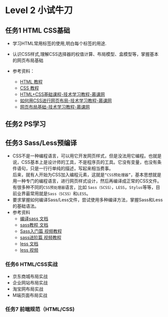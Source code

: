 # Level 2  小试牛刀
## 任务1  HTML CSS基础
- 学习HTML常用标签的使用,明白每个标签的用途.
- 认识CSS样式,理解CSS选择器的权值计算、布局模型、盒模型等，掌握基本的网页布局基础
- 参考资料：
	- [HTML 教程][1]
	- [CSS 教程][2]
	- [HTML+CSS基础课程-技术学习教程-慕课网][3]
	- [如何用CSS进行网页布局-技术学习教程-慕课网][4]
	- [网页布局基础-技术学习教程-慕课网][5]

	[1]:http://www.w3school.com.cn/html/index.asp
	[2]:http://www.w3school.com.cn/css/index.asp
	[3]:http://www.imooc.com/learn/9
	[4]:http://www.imooc.com/learn/57
	[5]:http://www.imooc.com/learn/95

## 任务2 PS学习

## 任务3  Sass/Less预编译

- CSS不是一种编程语言，可以用它开发网页样式，但是没法用它编程。也就是说，CSS基本上是设计师的工具，不是程序员的工具。它没有变量，也没有条件语句，只是一行行单纯的描述，写起来相当费事。  
后来，就有人开始为CSS加入编程元素，这就是`“CSS预处理器”`，基本思想就是用一种专门的编程语言，进行网页样式设计，然后再编译成正常的CSS文件。  
有很多种不同的`CSS预处理器`语言，比如 `Sass（SCSS）`，`LESS`，`Stylus`等等，目前业界最常用就是`Sass（SCSS）`和`LESS`。
- 要求掌握如何编译Sass/Less文件，尝试使用多种编译方法，掌握Sass和Less的基础语法。
- 参考资料
	- [编译sass 文档](http://www.sass.hk/input-sass.html)
	- [sass教程 文档](http://www.sass.hk/sass-course.html)
	- [Sass入门篇 视频教程](http://www.imooc.com/learn/311)
	- [sass进阶篇 视频教程](http://www.imooc.com/view/436)
	- [less 文档](http://www.bootcss.com/p/lesscss/)
	- [less 视频](http://www.imooc.com/learn/102)

### 任务6  HTML/CSS实战
+ 京东商城布局实战
+ 企业网站布局实战
+ 淘宝网布局实战
+ M端页面布局实战

### 任务7  前端规范（HTML/CSS)
